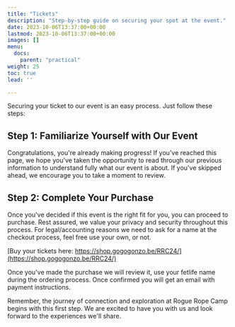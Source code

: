 ```yaml
---
title: "Tickets"
description: "Step-by-step guide on securing your spot at the event."
date: 2023-10-06T13:37:00+00:00
lastmod: 2023-10-06T13:37:00+00:00
images: []
menu: 
  docs:
    parent: "practical"
weight: 25
toc: true
lead: ''

---
```

Securing your ticket to our event is an easy process. Just follow these steps:

## Step 1: Familiarize Yourself with Our Event

Congratulations, you're already making progress! If you've reached this page, we hope you've taken the opportunity to read through our previous information to understand fully what our event is about. If you've skipped ahead, we encourage you to take a moment to review.


## Step 2: Complete Your Purchase

Once you've decided if this event is the right fit for you, you can proceed to purchase. Rest assured, we value your privacy and security throughout this process.
For legal/accounting reasons we need to ask for a name at the checkout process, feel free use your own, or not. 

[Buy your tickets here: https://shop.gogogonzo.be/RRC24/](https://shop.gogogonzo.be/RRC24/)

Once you've made the purchase we will review it, use your fetlife name during the ordering process. Once confirmed you will get an email with payment instructions.

Remember, the journey of connection and exploration at Rogue Rope Camp begins with this first step. We are excited to have you with us and look forward to the experiences we'll share.
